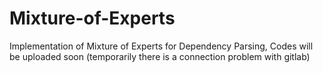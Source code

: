 # Mixture-of-Experts
Implementation of Mixture of Experts for Dependency Parsing, 
Codes will be uploaded soon (temporarily there is a connection problem with gitlab)
